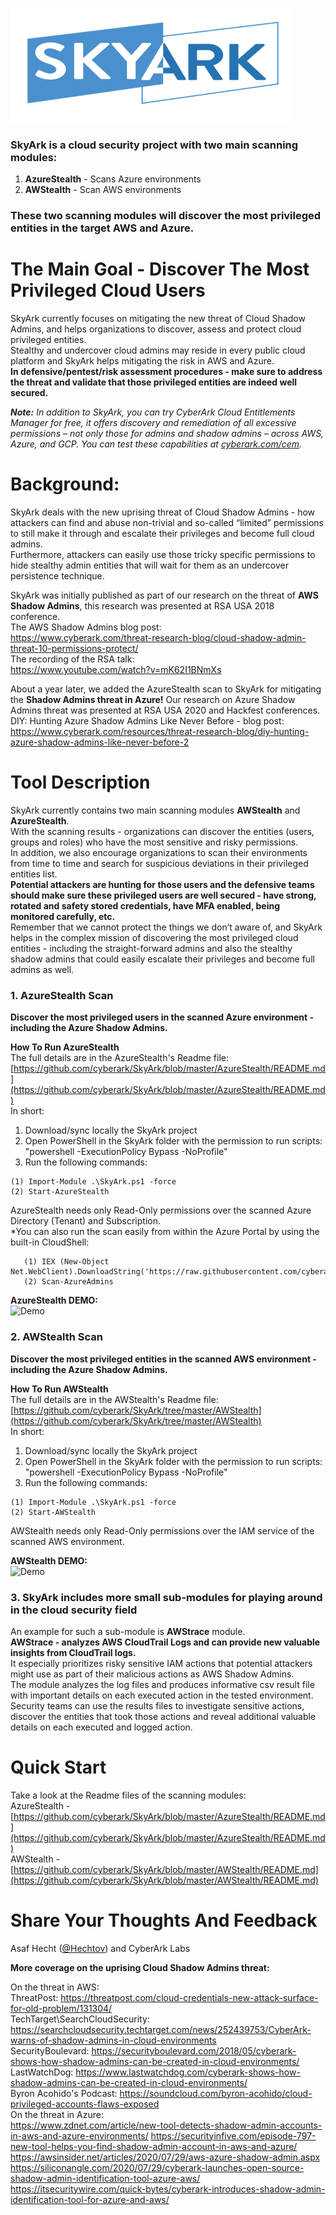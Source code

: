 
![alt text](https://github.com/Hechtov/Photos/blob/master/SkyArk/SkyArkLogo2.png "SkyArk")  

### SkyArk is a cloud security project with two main scanning modules:  
 1.  **AzureStealth**  - Scans Azure environments   
 2.  **AWStealth**  - Scan AWS environments   
  
### These two scanning modules will discover the most privileged entities in the target AWS and Azure.  

# The Main Goal - Discover The Most Privileged Cloud Users
SkyArk currently focuses on mitigating the new threat of Cloud Shadow Admins, and helps organizations to discover, assess and protect cloud privileged entities.  
Stealthy and undercover cloud admins may reside in every public cloud platform and SkyArk helps mitigating the risk in AWS and Azure.  
**In defensive/pentest/risk assessment procedures - make sure to address the threat and validate that those privileged entities are indeed well secured.**  
  
***Note:** In addition to SkyArk, you can try CyberArk Cloud Entitlements Manager for free, it offers discovery and remediation of all excessive permissions – not only those for admins and shadow admins – across AWS, Azure, and GCP. You can test these capabilities at [cyberark.com/cem](https://www.cyberark.com/cem).*  
  
# Background:
SkyArk deals with the new uprising threat of Cloud Shadow Admins - how attackers can find and abuse non-trivial and so-called “limited” permissions to still make it through and escalate their privileges and become full cloud admins.  
Furthermore, attackers can easily use those tricky specific permissions to hide stealthy admin entities that will wait for them as an undercover persistence technique.  
  
SkyArk was initially published as part of our research on the threat of **AWS Shadow Admins**, this research was presented at RSA USA 2018 conference.  
The AWS Shadow Admins blog post:  
https://www.cyberark.com/threat-research-blog/cloud-shadow-admin-threat-10-permissions-protect/  
The recording of the RSA talk:  
https://www.youtube.com/watch?v=mK62I1BNmXs   
  
About a year later, we added the AzureStealth scan to SkyArk for mitigating the **Shadow Admins threat in Azure!** 
Our research on Azure Shadow Admins threat was presented at RSA USA 2020 and Hackfest conferences.
DIY: Hunting Azure Shadow Admins Like Never Before - blog post:  
https://www.cyberark.com/resources/threat-research-blog/diy-hunting-azure-shadow-admins-like-never-before-2  
  
# Tool Description
SkyArk currently contains two main scanning modules **AWStealth** and **AzureStealth**.  
With the scanning results - organizations can discover the entities (users, groups and roles) who have the most sensitive and risky permissions.  
In addition, we also encourage organizations to scan their environments from time to time and search for suspicious deviations in their privileged entities list.  
**Potential attackers are hunting for those users and the defensive teams should make sure these privileged users are well secured - have strong, rotated and safety stored credentials, have MFA enabled, being monitored carefully, etc.**   
Remember that we cannot protect the things we don’t aware of, and SkyArk helps in the complex mission of discovering the most privileged cloud entities - including the straight-forward admins and also the stealthy shadow admins that could easily escalate their privileges and become full admins as well.  
  
### 1. AzureStealth Scan
**Discover the most privileged users in the scanned Azure environment - including the Azure Shadow Admins.**
  
**How To Run AzureStealth**  
The full details are in the AzureStealth's Readme file:  
[https://github.com/cyberark/SkyArk/blob/master/AzureStealth/README.md](https://github.com/cyberark/SkyArk/blob/master/AzureStealth/README.md)  
In short:
1.  Download/sync locally the SkyArk project
2.  Open PowerShell in the SkyArk folder with the permission to run scripts:  
    "powershell -ExecutionPolicy Bypass -NoProfile"
3.  Run the following commands:
```
(1) Import-Module .\SkyArk.ps1 -force
(2) Start-AzureStealth
```
 AzureStealth needs only Read-Only permissions over the scanned Azure Directory (Tenant) and Subscription.  
 *You can also run the scan easily from within the Azure Portal by using the built-in CloudShell:  
 ```
    (1) IEX (New-Object Net.WebClient).DownloadString('https://raw.githubusercontent.com/cyberark/SkyArk/master/AzureStealth/AzureStealth.ps1')  
    (2) Scan-AzureAdmins  
```  
 **AzureStealth DEMO:**  
 ![Demo](https://github.com/Hechtov/Photos/blob/master/SkyArk/AzureStealth%20-%20short%20demo1.gif?raw=true)  
   
  ### 2. AWStealth Scan
**Discover the most privileged entities in the scanned AWS environment - including the Azure Shadow Admins.**
  
**How To Run AWStealth**  
The full details are in the AWStealth's Readme file:  
[https://github.com/cyberark/SkyArk/tree/master/AWStealth](https://github.com/cyberark/SkyArk/tree/master/AWStealth)  
In short:  
1.  Download/sync locally the SkyArk project
2.  Open PowerShell in the SkyArk folder with the permission to run scripts:  
    "powershell -ExecutionPolicy Bypass -NoProfile"
3.  Run the following commands:
```
(1) Import-Module .\SkyArk.ps1 -force
(2) Start-AWStealth
```
 AWStealth needs only Read-Only permissions over the IAM service of the scanned AWS environment.
    
**AWStealth DEMO:**  
![Demo](https://github.com/Hechtov/Photos/blob/master/SkyArk/SkyArk-shortVideo.gif)  
  
  ### 3. SkyArk includes more small sub-modules for playing around in the cloud security field
An example for such a sub-module is **AWStrace** module.  
**AWStrace - analyzes AWS CloudTrail Logs and can provide new valuable insights from CloudTrail logs.**  
It especially prioritizes risky sensitive IAM actions that potential attackers might use as part of their malicious actions as AWS Shadow Admins.  
The module analyzes the log files and produces informative csv result file with important details on each executed action in the tested environment.  
Security teams can use the results files to investigate sensitive actions, discover the entities that took those actions and reveal additional valuable details on each executed and logged action.  
  
# Quick Start  
Take a look at the Readme files of the scanning modules:  
AzureStealth - [https://github.com/cyberark/SkyArk/blob/master/AzureStealth/README.md](https://github.com/cyberark/SkyArk/blob/master/AzureStealth/README.md)  
AWStealth - [https://github.com/cyberark/SkyArk/blob/master/AWStealth/README.md](https://github.com/cyberark/SkyArk/blob/master/AWStealth/README.md)

# Share Your Thoughts And Feedback  
Asaf Hecht ([@Hechtov](https://twitter.com/Hechtov)) and CyberArk Labs 
  
**More coverage on the uprising Cloud Shadow Admins threat:**  
  
On the threat in AWS:  
ThreatPost: https://threatpost.com/cloud-credentials-new-attack-surface-for-old-problem/131304/  
TechTarget\SearchCloudSecurity: https://searchcloudsecurity.techtarget.com/news/252439753/CyberArk-warns-of-shadow-admins-in-cloud-environments  
SecurityBoulevard: https://securityboulevard.com/2018/05/cyberark-shows-how-shadow-admins-can-be-created-in-cloud-environments/  
LastWatchDog: https://www.lastwatchdog.com/cyberark-shows-how-shadow-admins-can-be-created-in-cloud-environments/  
Byron Acohido's Podcast: https://soundcloud.com/byron-acohido/cloud-privileged-accounts-flaws-exposed  
On the threat in Azure:  
https://www.zdnet.com/article/new-tool-detects-shadow-admin-accounts-in-aws-and-azure-environments/
https://securityinfive.com/episode-797-new-tool-helps-you-find-shadow-admin-account-in-aws-and-azure/
https://awsinsider.net/articles/2020/07/29/aws-azure-shadow-admin.aspx
https://siliconangle.com/2020/07/29/cyberark-launches-open-source-shadow-admin-identification-tool-azure-aws/
https://itsecuritywire.com/quick-bytes/cyberark-introduces-shadow-admin-identification-tool-for-azure-and-aws/
